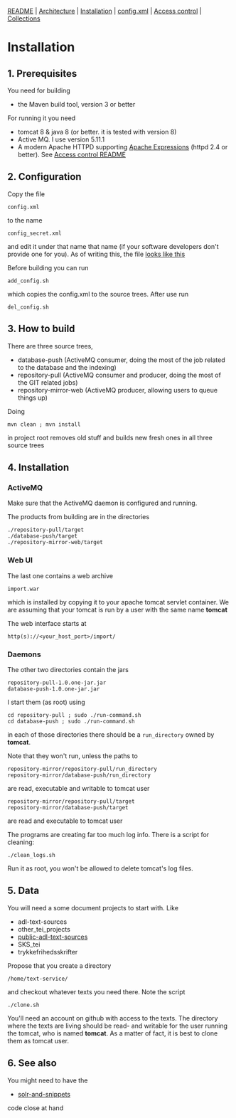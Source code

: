 [README](README.md) | [Architecture](ARCHITECTURE.md) | [Installation](INSTALL.md) | [config.xml](CONFIG.md) | [Access control](./htaccess/README.md) | [Collections](./collections/README.md)

# Installation

## 1. Prerequisites

You need for building

* the Maven build tool, version 3 or better

For running it you need

* tomcat 8 & java 8 (or better. it is tested with version 8)
* Active MQ. I use version 5.11.1
* A modern Apache HTTPD supporting [Apache Expressions](https://httpd.apache.org/docs/2.4/expr.html) (httpd 2.4 or better). See [Access control README](htaccess/README.md)

## 2. Configuration

Copy the file

```
config.xml
```

to the name

```
config_secret.xml
```

and edit it under that name that name (if your software developers don't provide one for you). As of writing this, the file [looks like this](CONFIG.md)

Before building you can run 

```add_config.sh```

which copies the config.xml to the source trees. After use run 

```del_config.sh```

## 3. How to build

There are three source trees,

* database-push (ActiveMQ consumer, doing the most of the job related to the database and the indexing)
* repository-pull (ActiveMQ consumer and producer, doing the most of the GIT related jobs)
* repository-mirror-web (ActiveMQ producer, allowing users to queue things up)

Doing

```
mvn clean ; mvn install
```

in project root removes old stuff and builds new fresh ones in all three source trees

## 4. Installation

### ActiveMQ

Make sure that the ActiveMQ daemon is configured and running. 

The products from building are in the directories

```
./repository-pull/target
./database-push/target
./repository-mirror-web/target
```

### Web UI

The last one contains a web archive

```
import.war
```

which is installed by copying it to your apache tomcat servlet
container. We are assuming that your tomcat is run by a user with the
same name __tomcat__

The web interface starts at 

```
http(s)://<your_host_port>/import/
```

### Daemons

The other two directories contain the jars

```
repository-pull-1.0.one-jar.jar
database-push-1.0.one-jar.jar
```

I start them (as root) using

```
cd repository-pull ; sudo ./run-command.sh
cd database-push ; sudo ./run-command.sh 
```

in each of those directories there should be a ```run_directory```
owned by __tomcat__.

Note that they won't run, unless the paths to 

```
repository-mirror/repository-pull/run_directory
repository-mirror/database-push/run_directory
```
are read, executable and writable to tomcat user

```
repository-mirror/repository-pull/target
repository-mirror/database-push/target
```
are read and executable to tomcat user

The programs are creating far too much log info. There is a script for cleaning:

```
./clean_logs.sh
```

Run it as root, you won't be allowed to delete tomcat's log files.

## 5.  Data

You will need a some document projects to start with. Like

* adl-text-sources
* other_tei_projects
* [public-adl-text-sources](https://github.com/Det-Kongelige-Bibliotek/public-adl-text-sources)
* SKS_tei
* trykkefrihedsskrifter

Propose that you create a directory

```
/home/text-service/
```

and checkout whatever texts you need there. Note the script

```
./clone.sh
```

You'll need an account on github with access to the texts. The
directory where the texts are living should be read- and writable for
the user running the tomcat, who is named __tomcat__. As a matter of
fact, it is best to clone them as tomcat user.

## 6. See also

You might need to have the 

* [solr-and-snippets](https://github.com/Det-Kongelige-Bibliotek/solr-and-snippets)

code close at hand
